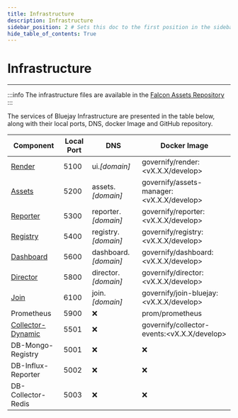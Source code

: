 ```yaml
---
title: Infrastructure
description: Infrastructure
sidebar_position: 2 # Sets this doc to the first position in the sidebar
hide_table_of_contents: True
---
```


# Infrastructure

---

:::info
The infrastructure files are available in the [Falcon Assets Repository](https://github.com/governify/assets-falcon)
:::

The services of Bluejay Infrastructure are presented in the table below, along with their local ports, DNS, docker Image and GitHub repository.

|            Component                                 |Local Port|       DNS           |        Docker Image               |
|------------------------------------------------------|----------|---------------------|-----------------------------------|
| [Render](https://github.com/governify/render)        | 5100     | ui.*[domain]*       |governify/render:<vX.X.X/develop>  |
| [Assets](https://github.com/governify/assets-manager)| 5200   | assets.*[domain]*   |governify/assets-manager:<vX.X.X/develop>|
| [Reporter](https://github.com/governify/reporter)    | 5300     | reporter.*[domain]* |governify/reporter:<vX.X.X/develop>    |
| [Registry](https://github.com/governify/registry)    | 5400     | registry.*[domain]* |governify/registry:<vX.X.X/develop>|
| [Dashboard](https://github.com/governify/dashboard)  | 5600     | dashboard.*[domain]*|governify/dashboard:<vX.X.X/develop> |
| [Director](https://github.com/governify/director)    | 5800     | director.*[domain]* |governify/director:<vX.X.X/develop>|
| [Join](https://github.com/governify/join-bluejay)    | 6100     | join.*[domain]*     |governify/join-bluejay:<vX.X.X/develop>|
| Prometheus                                           | 5900     | ❌                  |prom/prometheus    |
| [Collector-Dynamic](https://github.com/governify/collector-dynamic)| 5501  | ❌ |governify/collector-events:<vX.X.X/develop>  |
| DB-Mongo-Registry                                    | 5001      | ❌   |  ❌ |mongo                                | 
| DB-Influx-Reporter                                    | 5002      | ❌   |  ❌ | influxdb:1.8.4-alpine                       | 
| DB-Collector-Redis                                    | 5003      | ❌   |  ❌ | redis                                |

